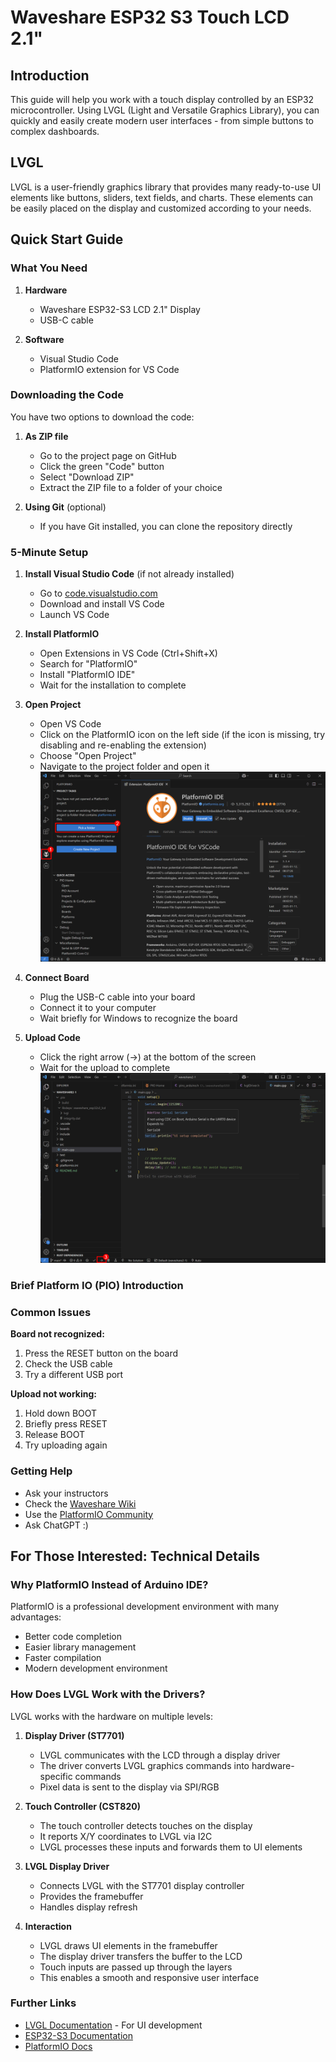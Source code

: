 # Waveshare ESP32 S3 Touch LCD 2.1"

## Introduction

This guide will help you work with a touch display controlled by an ESP32 microcontroller. Using LVGL (Light and Versatile Graphics Library), you can quickly and easily create modern user interfaces - from simple buttons to complex dashboards.

## LVGL

LVGL is a user-friendly graphics library that provides many ready-to-use UI elements like buttons, sliders, text fields, and charts. These elements can be easily placed on the display and customized according to your needs.

## Quick Start Guide

### What You Need

1. **Hardware**

   - Waveshare ESP32-S3 LCD 2.1" Display
   - USB-C cable

2. **Software**
   - Visual Studio Code
   - PlatformIO extension for VS Code

### Downloading the Code

You have two options to download the code:

1. **As ZIP file**

   - Go to the project page on GitHub
   - Click the green "Code" button
   - Select "Download ZIP"
   - Extract the ZIP file to a folder of your choice

2. **Using Git** (optional)
   - If you have Git installed, you can clone the repository directly

### 5-Minute Setup

1. **Install Visual Studio Code** (if not already installed)

   - Go to [code.visualstudio.com](https://code.visualstudio.com/)
   - Download and install VS Code
   - Launch VS Code

2. **Install PlatformIO**

   - Open Extensions in VS Code (Ctrl+Shift+X)
   - Search for "PlatformIO"
   - Install "PlatformIO IDE"
   - Wait for the installation to complete

3. **Open Project**

   - Open VS Code
   - Click on the PlatformIO icon on the left side (if the icon is missing, try disabling and re-enabling the extension)
   - Choose "Open Project"
   - Navigate to the project folder and open it
     ![open project](./docs/openFolder.png)

4. **Connect Board**

   - Plug the USB-C cable into your board
   - Connect it to your computer
   - Wait briefly for Windows to recognize the board

5. **Upload Code**
   - Click the right arrow (→) at the bottom of the screen
   - Wait for the upload to complete
     ![upload](./docs/upload.png)

### Brief Platform IO (PIO) Introduction

### Common Issues

**Board not recognized:**

1. Press the RESET button on the board
2. Check the USB cable
3. Try a different USB port

**Upload not working:**

1. Hold down BOOT
2. Briefly press RESET
3. Release BOOT
4. Try uploading again

### Getting Help

- Ask your instructors
- Check the [Waveshare Wiki](https://www.waveshare.com/wiki/ESP32-S3-Touch-LCD-2.1)
- Use the [PlatformIO Community](https://community.platformio.org/)
- Ask ChatGPT :)

## For Those Interested: Technical Details

### Why PlatformIO Instead of Arduino IDE?

PlatformIO is a professional development environment with many advantages:

- Better code completion
- Easier library management
- Faster compilation
- Modern development environment

### How Does LVGL Work with the Drivers?

LVGL works with the hardware on multiple levels:

1. **Display Driver (ST7701)**
   - LVGL communicates with the LCD through a display driver
   - The driver converts LVGL graphics commands into hardware-specific commands
   - Pixel data is sent to the display via SPI/RGB

2. **Touch Controller (CST820)**
   - The touch controller detects touches on the display
   - It reports X/Y coordinates to LVGL via I2C
   - LVGL processes these inputs and forwards them to UI elements

3. **LVGL Display Driver**
   - Connects LVGL with the ST7701 display controller
   - Provides the framebuffer
   - Handles display refresh

4. **Interaction**
   - LVGL draws UI elements in the framebuffer
   - The display driver transfers the buffer to the LCD
   - Touch inputs are passed up through the layers
   - This enables a smooth and responsive user interface

### Further Links

- [LVGL Documentation](https://docs.lvgl.io/) - For UI development
- [ESP32-S3 Documentation](https://docs.espressif.com/projects/esp-idf/en/latest/esp32s3/index.html)
- [PlatformIO Docs](https://docs.platformio.org/)
